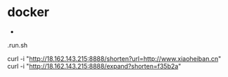 
# docker 
- 

.run.sh

curl -i "http://18.162.143.215:8888/shorten?url=http://www.xiaoheiban.cn"
curl -i "http://18.162.143.215:8888/expand?shorten=f35b2a"
